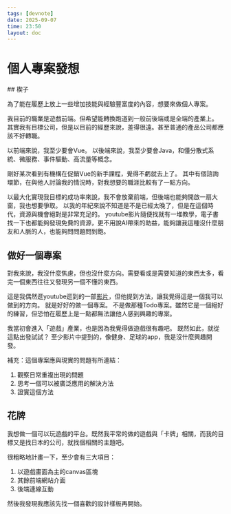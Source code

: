 ```yaml
---
tags: [devnote]
date: 2025-09-07
time: 23:50
layout: doc
---
```


# 個人專案發想

<DocDate :date="$frontmatter.date" />
## 楔子

為了能在履歷上放上一些增加技能與經驗豐富度的內容，想要來做個人專案。

我目前的職業是遊戲前端。但希望能轉換跑道到一般前後端或是全端的產業上。
其實我有目標公司，但是以目前的經歷來說，差得很遠。甚至普通的產品公司都應該不好轉職。

以前端來說，我至少要會Vue。
以後端來說，我至少要會Java，和懂分散式系統、微服務、事件驅動、高流量等概念。

剛好某次看到有機構在促銷Vue的新手課程，覺得不虧就去上了。
其中有個諮詢環節，在與他人討論我的情況時，對我想要的職涯比較有了一點方向。

以最大化實現我目標的成功率來說，我不會放棄前端，但後端也能夠開啟一扇大窗，我也想要爭取。
以我的年紀來說不知道是不是已經太晚了，但是在這個時代，資源與機會絕對是非常充足的。
youtube影片隨便找就有一堆教學，電子書找一下也都能夠發現免費的資源，更不用說AI帶來的助益，能夠讓我這種沒什麼朋友和人脈的人，也能夠問問題問到飽。

## 做好一個專案
對我來說，我沒什麼焦慮，但也沒什麼方向。需要看或是需要知道的東西太多，看完一個東西往往又發現另一個不懂的東西。

這是我偶然逛youtube逛到的一部[影片](https://www.youtube.com/watch?v=tr4saJGic4o&list=WL&index=26)，但他提到方法，讓我覺得這是一個我可以做到的方向。
就是好好的做一個專案。
不是做那種Todo專案。雖然它是一個絕好的練習，但恐怕在履歷上是一點都無法讓他人感到興趣的專案。

我當初會進入「遊戲」產業，也是因為我覺得做遊戲很有趣吧。
既然如此，就從這點出發試試？
至少影片中提到的，像健身、足球的app，我是沒什麼興趣開發。

補充：這個專案應與現實的問題有所連結：
1. 觀察日常重複出現的問題
2. 思考一個可以被廣泛應用的解決方法
3. 證實這個方法


## 花牌
我想做一個可以玩遊戲的平台。既然我平常的做的遊戲與「卡牌」相關，而我的目標又是找日本的公司，就找個相關的主題吧。

很粗略地計畫一下，至少會有三大項目：
1. 以遊戲畫面為主的canvas區塊
2. 其餘前端網站介面
3. 後端連線互動

然後我發現我應該先找一個喜歡的設計樣板再開始。